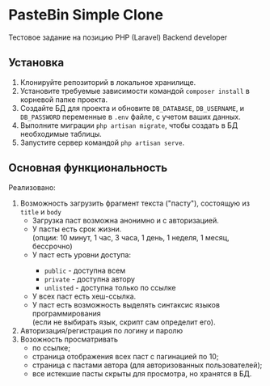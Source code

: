 <!DOCTYPE html>
<html>
  <head>
    <meta charset="UTF-8">
  </head>
  <body>
    <h1>PasteBin Simple Clone</h1>
    <p>Тестовое задание на позицию PHP (Laravel) Backend developer </p>
    <h2>Установка</h2>
    <ol>
      <li>Клонируйте репозиторий в локальное хранилище.</li>
      <li>Установите требуемые зависимости командой <code>composer install</code> в корневой папке проекта.</li>
      <li>Создайте БД для проекта и обновите 
        <code>DB_DATABASE</code>, 
        <code>DB_USERNAME</code>, и 
        <code>DB_PASSWORD</code> переменные в <code>.env</code> файле, с учетом ваших данных.</li>
      <li>Выполните миграции <code>php artisan migrate</code>, чтобы создать в БД необходимые таблицы.</li>
      <li>Запустите сервер командой <code>php artisan serve</code>.</li>
    </ol>
    <h2>Основная функциональность</h2>
    <p>Реализовано:</p>
    <ol>
        <li>Возможность загрузить фрагмент текста ("пасту"), состоящую из <code>title</code> и <code>body</code>
    <ul>
        <li>Загрузка паст возможна анонимно и с авторизацией.</li>
        <li>У пасты есть срок жизни. <br> (опции: 10 минут, 1 час, 3 часа, 1 день, 1 неделя, 1 месяц, бессрочно)</li>
        <li>У паст есть уровни доступа:</li>
        <ul>
        <li><code>public</code> - доступна всем</li>
        <li><code>private</code> - доступна автору</li>
        <li><code>unlisted</code> - доступна только по ссылке</li>
        </ul>
        <li>У всех паст есть хеш-ссылка.</li>
        <li>У паст есть возможность выделять синтаксис языков программирования <br> (если не выбирать язык, скрипт сам определит его).</li>
    </ul>
        </li>
        <li>Авторизация/регистрация по логину и паролю
        </li>
    <li>Возожность просматривать
    <ul>
    <li>по ссылке;</li>
    <li>страница отображения всех паст с пагинацией по 10;</li>
    <li>страница с пастами автора (для авторизованных пользователей);</li>
    <li>все истекшие пасты скрыты для просмотра, но хранятся в БД.</li>
    </ul>
    </li>
</ol>
</body>
